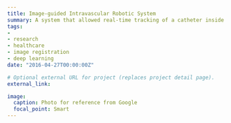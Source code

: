 ```yaml
---
title: Image-guided Intravascular Robotic System
summary: A system that allowed real-time tracking of a catheter inside the heart for replacing the Mitral Valve. We implemented routines for 3D reconstructions, image registration and catheter segmentation using deep learning. 
tags:
- 
- research
- healthcare
- image registration
- deep learning
date: "2016-04-27T00:00:00Z"

# Optional external URL for project (replaces project detail page).
external_link: 

image:
  caption: Photo for reference from Google
  focal_point: Smart
---
```

